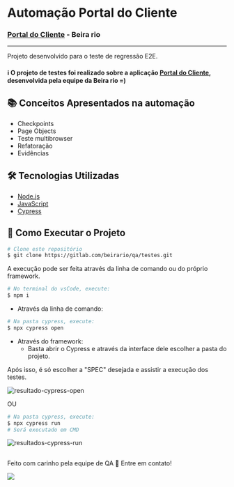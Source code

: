 # Automação Portal do Cliente
### [Portal do Cliente](https://portaldocliente.stg.calcadosbeirario.app.br/) - Beira rio
---
Projeto desenvolvido para o teste de regressão E2E.

#### :information_source: O projeto de testes foi realizado sobre a aplicação [Portal do Cliente](https://portaldocliente.stg.calcadosbeirario.app.br/), desenvolvida pela equipe da Beira rio =)

## :books: Conceitos Apresentados na automação
- Checkpoints
- Page Objects
- Teste multibrowser
- Refatoração
- Evidências


## :hammer_and_wrench: Tecnologias Utilizadas
- [Node.js](https://nodejs.org/en/)
- [JavaScript](https://developer.mozilla.org/pt-BR/docs/Web/JavaScript)
- [Cypress](https://www.cypress.io/)

## :checkered_flag: Como Executar o Projeto
```bash
# Clone este repositório
$ git clone https://gitlab.com/beirario/qa/testes.git
```
A execução pode ser feita através da linha de comando ou do próprio framework.
```bash
# No terminal do vsCode, execute:
$ npm i
```
- Através da linha de comando:
```bash
# Na pasta cypress, execute:
$ npx cypress open
```
- Através do framework:
  - Basta abrir o Cypress e através da interface dele escolher a pasta do projeto.

Após isso, é só escolher a "SPEC" desejada e assistir a execução dos testes.


![resultado-cypress-open](https://user-images.githubusercontent.com/80979622/176494744-6f2e5bba-c47c-49df-99e7-c349000fa204.gif)



OU

```bash
# Na pasta cypress, execute:
$ npx cypress run
# Será executado em CMD
```
![resultados-cypress-run](https://user-images.githubusercontent.com/80979622/176506179-8dfa4717-4566-4d69-9d43-158bf68dd627.gif)



##
Feito com carinho pela equipe de QA :wave: Entre em contato!
<div> 
  <a href = "mailto:kelvin.bellan@gmail.com"><img src="https://img.shields.io/badge/-Gmail-%23333?style=for-the-badge&logo=gmail&logoColor=white" target="_blank"></a>
</div>
